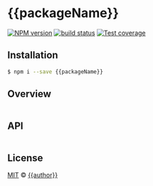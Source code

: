 # {{packageName}}
[![NPM version][npm-image]][npm-url]
[![build status][travis-image]][travis-url]
[![Test coverage][coveralls-image]][coveralls-url]

## Installation
```bash
$ npm i --save {{packageName}}
```
## Overview
```js
```

## API
```js
```

## License
[MIT](https://tldrlegal.com/license/mit-license) © [{{author}}]({{website}})

[npm-image]: https://img.shields.io/npm/v/{{packageName}}.svg?style=flat-square
[npm-url]: https://npmjs.org/package/{{packageName}}
[travis-image]: https://img.shields.io/travis/{{slug}}/{{packageName}}.svg?style=flat-square
[travis-url]: https://travis-ci.org/{{slug}}/{{packageName}}
[coveralls-image]: https://img.shields.io/coveralls/{{slug}}/{{packageName}}.svg?style=flat-square
[coveralls-url]: https://coveralls.io/r/{{slug}}/{{packageName}}?branch=master
